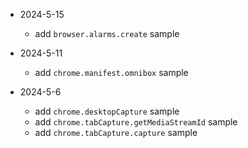 
* 2024-5-15
  * add `browser.alarms.create` sample

* 2024-5-11
  * add `chrome.manifest.omnibox` sample

* 2024-5-6 
  * add `chrome.desktopCapture` sample
  * add `chrome.tabCapture.getMediaStreamId` sample
  * add `chrome.tabCapture.capture` sample
